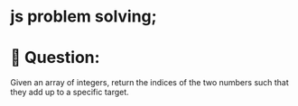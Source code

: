 # js problem solving;

# 🧠 Question:
Given an array of integers, return the indices of the two numbers such that they add up to a specific target.